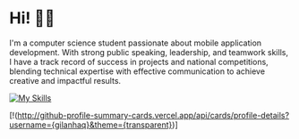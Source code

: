# Hi! 🙋‍♂️
I'm a computer science student passionate about mobile application development. With strong public speaking, leadership, and teamwork skills, I have a track record of success in projects and national competitions, blending technical expertise with effective communication to achieve creative and impactful results.

[![My Skills](https://skillicons.dev/icons?i=dart,kotlin,androidstudio,figma)](https://skillicons.dev)

[!(http://github-profile-summary-cards.vercel.app/api/cards/profile-details?username={gilanhaq}&theme={transparent})]
